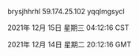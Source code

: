 brysjhhrhl 59.174.25.102 yqqlmgsycl

2021年 12月 15日 星期三 04:12:16 CST

2021年 12月 14日 星期二 20:12:16 GMT
